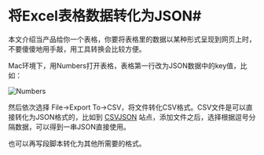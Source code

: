 # 将Excel表格数据转化为JSON#

本文介绍当产品给你一个表格，你要将表格里的数据以某种形式呈现到网页上时，不要傻傻地用手敲，用工具转换会比较方便。

Mac环境下，用Numbers打开表格，表格第一行改为JSON数据中的key值，比如：

![Numbers](http://ww1.sinaimg.cn/large/6e453469gw1f423bxsvezj20j2018q2y.jpg)

然后依次选择 File->Export To->CSV，将文件转化CSV格式。CSV文件是可以直接转化为JSON格式的，比如到 [CSVJSON](http://www.csvjson.com/csv2json) 站点，添加文件之后，选择根据逗号分隔数据，可以得到一串JSON直接使用。

也可以再写段脚本转化为其他所需要的格式。